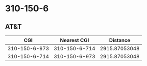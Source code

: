# 310-150-6
## AT&T


| CGI | Nearest CGI | Distance |
|-----|-------------|----------|
| 310-150-6-973 | 310-150-6-714 | 2915.87053048 |
| 310-150-6-714 | 310-150-6-973 | 2915.87053048 |
